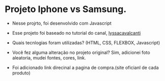 # Projeto Iphone vs Samsung.


* Nesse projrto, foi desenvolvido com Javascript

* Esse projeto foi baseado no tutorial do canal, [lyssacavalcanti](https://www.youtube.com/watch?v=UR0Dx9OABnU&t=1771s)
  
 * Quais tecnlogias foram utilizadas? (HTML, CSS, FLEXBOX, Javascript)
  
* Você fez alguma alteração no projeto original? Sim, adicionei foto aleatoria, mudei fontes, cores, link.

* Foi adicionado link direcinal a pagina de compra.(site oficianl de cada produto)